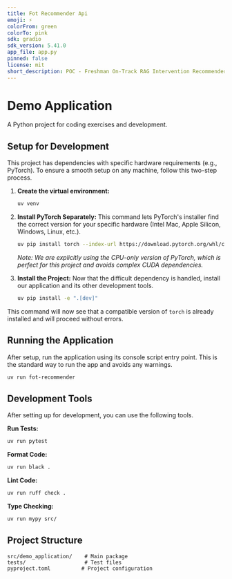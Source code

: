 ```yaml
---
title: Fot Recommender Api
emoji: ⚡
colorFrom: green
colorTo: pink
sdk: gradio
sdk_version: 5.41.0
app_file: app.py
pinned: false
license: mit
short_description: POC - Freshman On-Track RAG Intervention Recommender
---
```



# Demo Application

A Python project for coding exercises and development.

## Setup for Development

This project has dependencies with specific hardware requirements (e.g., PyTorch). To ensure a smooth setup on any machine, follow this two-step process.

1.  **Create the virtual environment:**
    ```bash
    uv venv
    ```

2.  **Install PyTorch Separately:**
    This command lets PyTorch's installer find the correct version for your specific hardware (Intel Mac, Apple Silicon, Windows, Linux, etc.).
    ```bash
    uv pip install torch --index-url https://download.pytorch.org/whl/cpu
    ```
    *Note: We are explicitly using the CPU-only version of PyTorch, which is perfect for this project and avoids complex CUDA dependencies.*

3.  **Install the Project:**
    Now that the difficult dependency is handled, install our application and its other development tools.
    ```bash
    uv pip install -e ".[dev]"
    ```

This command will now see that a compatible version of `torch` is already installed and will proceed without errors.


## Running the Application

After setup, run the application using its console script entry point. This is the standard way to run the app and avoids any warnings.

```bash
uv run fot-recommender
```

## Development Tools

After setting up for development, you can use the following tools.

**Run Tests:**
```bash
uv run pytest
```

**Format Code:**
```bash
uv run black .
```

**Lint Code:**
```bash
uv run ruff check .
```

**Type Checking:**
```bash
uv run mypy src/
```

## Project Structure

```
src/demo_application/    # Main package
tests/                   # Test files
pyproject.toml          # Project configuration
```
